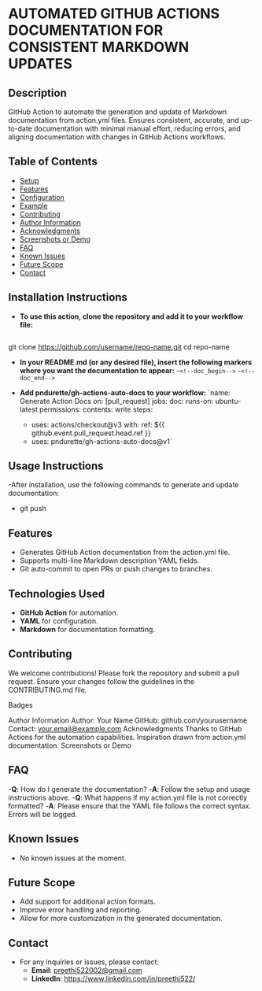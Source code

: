 # AUTOMATED GITHUB ACTIONS DOCUMENTATION FOR CONSISTENT MARKDOWN UPDATES

## Description
GitHub Action to automate the generation and update of Markdown documentation from action.yml files. Ensures consistent, accurate, and up-to-date documentation with minimal manual effort, reducing errors, and aligning documentation with changes in GitHub Actions workflows.

## Table of Contents
- [Setup](#setup)
- [Features](#features)
- [Configuration](#configuration)
- [Example](#example)
- [Contributing](#contributing)
- [Author Information](#author-information)
- [Acknowledgments](#acknowledgments)
- [Screenshots or Demo](#screenshots-or-demo)
- [FAQ](#faq)
- [Known Issues](#known-issues)
- [Future Scope](#future-scope)
- [Contact](#contact)

## Installation Instructions
- **To use this action, clone the repository and add it to your workflow file:**
  ```bash
git clone https://github.com/username/repo-name.git
cd repo-name
     
- **In your README.md (or any desired file), insert the following markers where you want the documentation to appear:**
  -`<!--doc_begin-->`
  -`<!--doc_end-->`
     
- **Add pndurette/gh-actions-auto-docs to your workflow:**
`name: Generate Action Docs
on: [pull_request]
jobs:
  doc:
    runs-on: ubuntu-latest
    permissions:
      contents: write
    steps:
    - uses: actions/checkout@v3
      with:
        ref: ${{ github.event.pull_request.head.ref }}
    - uses: pndurette/gh-actions-auto-docs@v1`
    
## Usage Instructions
-After installation, use the following commands to generate and update documentation:
  - git push

## Features
- Generates GitHub Action documentation from the action.yml file.
- Supports multi-line Markdown description YAML fields.
- Git auto-commit to open PRs or push changes to branches.

## Technologies Used
- **GitHub Action** for automation.
- **YAML** for configuration.
- **Markdown** for documentation formatting.
  
## Contributing
We welcome contributions! Please fork the repository and submit a pull request. Ensure your changes follow the guidelines in the CONTRIBUTING.md file.


Badges

Author Information
Author: Your Name
GitHub: github.com/yourusername
Contact: your.email@example.com
Acknowledgments
Thanks to GitHub Actions for the automation capabilities.
Inspiration drawn from action.yml documentation.
Screenshots or Demo

## FAQ
-**Q**: How do I generate the documentation?
-**A**: Follow the setup and usage instructions above.
-**Q**: What happens if my action.yml file is not correctly formatted?
-**A**: Please ensure that the YAML file follows the correct syntax. Errors will be logged.

## Known Issues
- No known issues at the moment.
  
## Future Scope
- Add support for additional action formats.
- Improve error handling and reporting.
- Allow for more customization in the generated documentation.

## Contact
- For any inquiries or issues, please contact:
   - **Email**: preethi522002@gmail.com
   - **LinkedIn**: https://www.linkedin.com/in/preethi522/
